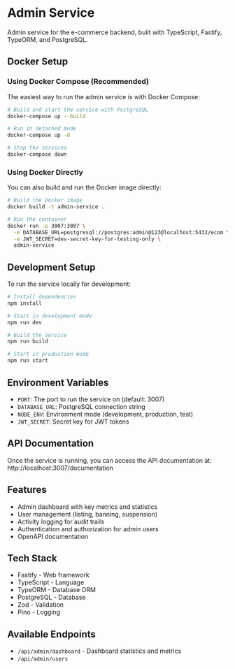 # Admin Service

Admin service for the e-commerce backend, built with TypeScript, Fastify, TypeORM, and PostgreSQL.

## Docker Setup

### Using Docker Compose (Recommended)

The easiest way to run the admin service is with Docker Compose:

```bash
# Build and start the service with PostgreSQL
docker-compose up --build

# Run in detached mode
docker-compose up -d

# Stop the services
docker-compose down
```

### Using Docker Directly

You can also build and run the Docker image directly:

```bash
# Build the Docker image
docker build -t admin-service .

# Run the container
docker run -p 3007:3007 \
  -e DATABASE_URL=postgresql://postgres:admin@123@localhost:5432/ecom \
  -e JWT_SECRET=dev-secret-key-for-testing-only \
  admin-service
```

## Development Setup

To run the service locally for development:

```bash
# Install dependencies
npm install

# Start in development mode
npm run dev

# Build the service
npm run build

# Start in production mode
npm run start
```

## Environment Variables

- `PORT`: The port to run the service on (default: 3007)
- `DATABASE_URL`: PostgreSQL connection string
- `NODE_ENV`: Environment mode (development, production, test)
- `JWT_SECRET`: Secret key for JWT tokens

## API Documentation

Once the service is running, you can access the API documentation at:
http://localhost:3007/documentation

## Features

- Admin dashboard with key metrics and statistics
- User management (listing, banning, suspension)
- Activity logging for audit trails
- Authentication and authorization for admin users
- OpenAPI documentation

## Tech Stack

- Fastify - Web framework
- TypeScript - Language
- TypeORM - Database ORM
- PostgreSQL - Database
- Zod - Validation
- Pino - Logging

## Available Endpoints

- `/api/admin/dashboard` - Dashboard statistics and metrics
- `/api/admin/users`